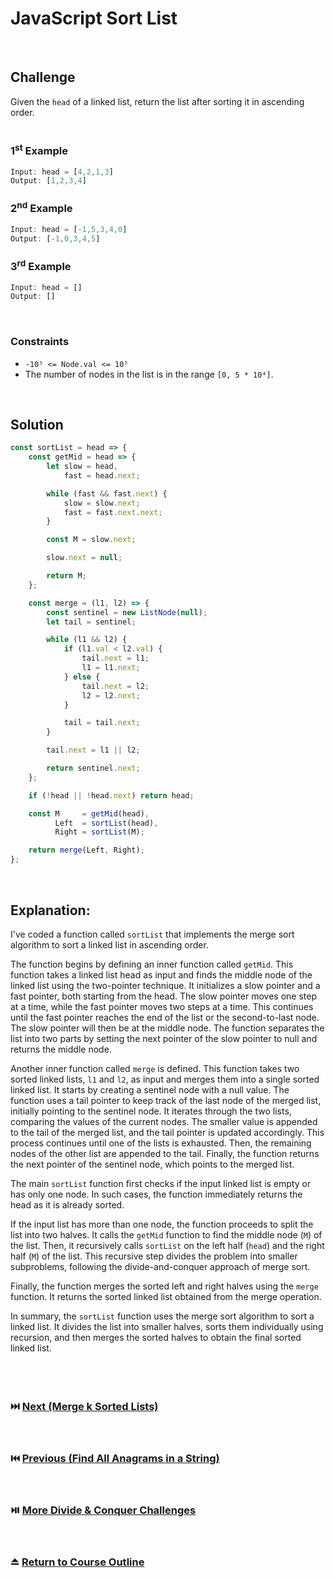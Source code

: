 # JavaScript Sort List
<br/>

## Challenge
Given the `head` of a linked list, return the list after sorting it in ascending order.
<br/>
<br/>

### 1<sup>st</sup> Example

```JavaScript
Input: head = [4,2,1,3]
Output: [1,2,3,4]
```

### 2<sup>nd</sup> Example

```JavaScript
Input: head = [-1,5,3,4,0]
Output: [-1,0,3,4,5]
```

### 3<sup>rd</sup> Example

```JavaScript
Input: head = []
Output: []
```

<br/>

### Constraints

- `-10⁵ <= Node.val <= 10⁵`
- The number of nodes in the list is in the range `[0, 5 * 10⁴]`.

<br/>

## Solution

```JavaScript
const sortList = head => {
    const getMid = head => {
        let slow = head,
            fast = head.next;

        while (fast && fast.next) {
            slow = slow.next;
            fast = fast.next.next;
        }

        const M = slow.next;

        slow.next = null;

        return M;
    };

    const merge = (l1, l2) => {
        const sentinel = new ListNode(null);
        let tail = sentinel;

        while (l1 && l2) {
            if (l1.val < l2.val) {
                tail.next = l1;
                l1 = l1.next;
            } else {
                tail.next = l2;
                l2 = l2.next;
            }

            tail = tail.next;
        }

        tail.next = l1 || l2;

        return sentinel.next;
    };

    if (!head || !head.next) return head;

    const M     = getMid(head),
          Left  = sortList(head),
          Right = sortList(M);

    return merge(Left, Right);
};
```

<br/>

## Explanation:

I've coded a function called `sortList` that implements the merge sort algorithm to sort a linked list in ascending order.
<br/>

The function begins by defining an inner function called `getMid`. This function takes a linked list head as input and finds the middle node of the linked list using the two-pointer technique. It initializes a slow pointer and a fast pointer, both starting from the head. The slow pointer moves one step at a time, while the fast pointer moves two steps at a time. This continues until the fast pointer reaches the end of the list or the second-to-last node. The slow pointer will then be at the middle node. The function separates the list into two parts by setting the next pointer of the slow pointer to null and returns the middle node.
<br/>

Another inner function called `merge` is defined. This function takes two sorted linked lists, `l1` and `l2`, as input and merges them into a single sorted linked list. It starts by creating a sentinel node with a null value. The function uses a tail pointer to keep track of the last node of the merged list, initially pointing to the sentinel node. It iterates through the two lists, comparing the values of the current nodes. The smaller value is appended to the tail of the merged list, and the tail pointer is updated accordingly. This process continues until one of the lists is exhausted. Then, the remaining nodes of the other list are appended to the tail. Finally, the function returns the next pointer of the sentinel node, which points to the merged list.
<br/>

The main `sortList` function first checks if the input linked list is empty or has only one node. In such cases, the function immediately returns the head as it is already sorted.
<br/>

If the input list has more than one node, the function proceeds to split the list into two halves. It calls the `getMid` function to find the middle node (`M`) of the list. Then, it recursively calls `sortList` on the left half (`head`) and the right half (`M`) of the list. This recursive step divides the problem into smaller subproblems, following the divide-and-conquer approach of merge sort.
<br/>

Finally, the function merges the sorted left and right halves using the `merge` function. It returns the sorted linked list obtained from the merge operation.
<br/>

In summary, the `sortList` function uses the merge sort algorithm to sort a linked list. It divides the list into smaller halves, sorts them individually using recursion, and then merges the sorted halves to obtain the final sorted linked list.
<br/>
<br/>
<br/>
<br/>

### :next_track_button: [Next (Merge k Sorted Lists)][Next]
<br/>

### :previous_track_button: [Previous (Find All Anagrams in a String)][Previous]
<br/>

### :play_or_pause_button: [More Divide & Conquer Challenges][More]
<br/>

### :eject_button: [Return to Course Outline][Return]
<br/>

[Next]: https://github.com/Superklok/JavaScriptDivideAndConquer/blob/main/JavaScriptMergeKSortedLists.md
[Previous]: https://github.com/Superklok/JavaScriptSorting/blob/main/JavaScriptFindAllAnagramsInAString.md
[More]: https://github.com/Superklok/JavaScriptDivideAndConquer
[Return]: https://github.com/Superklok/LearnJavaScript